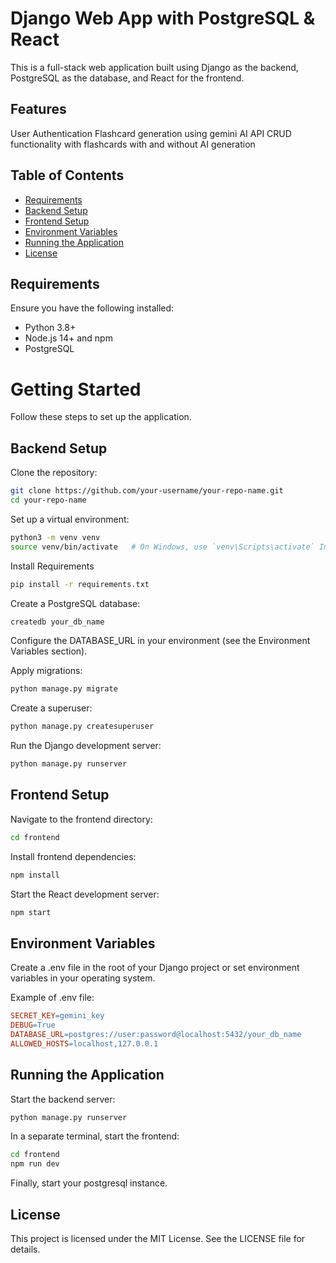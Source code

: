 # Django Web App with PostgreSQL & React

This is a full-stack web application built using Django as the backend, PostgreSQL as the database, and React for the frontend.

## Features
User Authentication
Flashcard generation using gemini AI API
CRUD functionality with flashcards with and without AI generation

## Table of Contents
- [Requirements](#requirements)
- [Backend Setup](#backend-setup)
- [Frontend Setup](#frontend-setup)
- [Environment Variables](#environment-variables)
- [Running the Application](#running-the-application)
- [License](#license)

## Requirements
Ensure you have the following installed:

- Python 3.8+
- Node.js 14+ and npm
- PostgreSQL

# Getting Started
Follow these steps to set up the application.

## Backend Setup
Clone the repository:

```bash
git clone https://github.com/your-username/your-repo-name.git
cd your-repo-name
```
Set up a virtual environment:

```bash
python3 -m venv venv
source venv/bin/activate   # On Windows, use `venv\Scripts\activate` Install dependencies:
```
Install Requirements
```bash
pip install -r requirements.txt
```

Create a PostgreSQL database:
```bash
createdb your_db_name
```
Configure the DATABASE_URL in your environment (see the Environment Variables section).

Apply migrations:
```bash
python manage.py migrate
```

Create a superuser:
```bash
python manage.py createsuperuser
```

Run the Django development server:
```bash
python manage.py runserver
```

## Frontend Setup

Navigate to the frontend directory:
```bash
cd frontend
```

Install frontend dependencies:
```bash
npm install
```

Start the React development server:
```bash
npm start
```

## Environment Variables
Create a .env file in the root of your Django project or set environment variables in your operating system.

Example of .env file:
```makefile
SECRET_KEY=gemini_key
DEBUG=True
DATABASE_URL=postgres://user:password@localhost:5432/your_db_name
ALLOWED_HOSTS=localhost,127.0.0.1
```

## Running the Application

Start the backend server:
```bash
python manage.py runserver
```

In a separate terminal, start the frontend:
```bash
cd frontend
npm run dev
```

Finally, start your postgresql instance.

## License
This project is licensed under the MIT License. See the LICENSE file for details.
